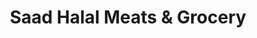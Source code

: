 ---
title: "Saad Halal Meats & Grocery"
url: /canton/saad-halal-meats-and-grocery/
shop: convenience
---